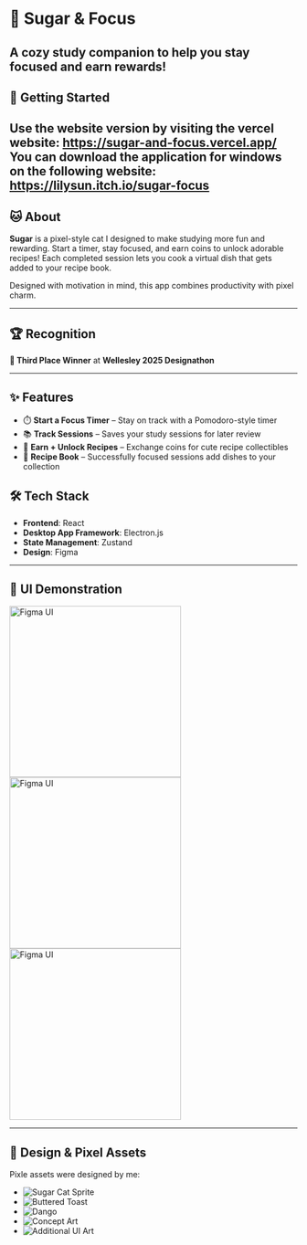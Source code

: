 # 🍞 Sugar & Focus  
A cozy study companion to help you stay focused and earn rewards!
---
## 🚀 Getting Started
Use the website version by visiting the vercel website: https://sugar-and-focus.vercel.app/
You can download the application for windows on the following website: https://lilysun.itch.io/sugar-focus
---

## 🐱 About

**Sugar** is a pixel-style cat I designed to make studying more fun and rewarding. Start a timer, stay focused, and earn coins to unlock adorable recipes! Each completed session lets you cook a virtual dish that gets added to your recipe book.

Designed with motivation in mind, this app combines productivity with pixel charm.

---

## 🏆 Recognition  
**🥉 Third Place Winner** at **Wellesley 2025 Designathon**

---

## ✨ Features

- ⏱️ **Start a Focus Timer** – Stay on track with a Pomodoro-style timer  
- 📚 **Track Sessions** – Saves your study sessions for later review  
- 🍳 **Earn + Unlock Recipes** – Exchange coins for cute recipe collectibles  
- 📘 **Recipe Book** – Successfully focused sessions add dishes to your collection


## 🛠️ Tech Stack

- **Frontend**: React  
- **Desktop App Framework**: Electron.js  
- **State Management**: Zustand  
- **Design**: Figma

---

## 📱 UI Demonstration

<img width="300" alt="Figma UI" src="https://github.com/user-attachments/assets/11d2319b-5284-4496-adfb-1e8b2f8470cd" />
<img width="300" alt="Figma UI" src="https://github.com/user-attachments/assets/086ea829-72c6-4f3c-b7f9-266663983eb9" />
<img width="300" alt="Figma UI" src="https://github.com/user-attachments/assets/9944c154-d9c7-415d-9bf7-469c87b14297" />


---

## 🎨 Design & Pixel Assets

Pixle assets were designed by me:

- ![Sugar Cat Sprite](https://github.com/user-attachments/assets/2eb40041-195b-4101-83e4-d76c13bc44ea)
- ![Buttered Toast](https://github.com/user-attachments/assets/007c7d48-97a9-4fcf-9855-54c6db23b9c6)
- ![Dango](https://github.com/user-attachments/assets/c8c8d5a2-b611-4fbe-83fe-73c043547ebe)
- ![Concept Art](https://github.com/user-attachments/assets/9c4ca3ea-a241-43ab-90ac-5e45d0834a82)
- ![Additional UI Art](https://github.com/user-attachments/assets/03e39344-3004-4afa-b5b9-c49541691f38)



